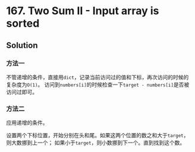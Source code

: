 # 167. Two Sum II - Input array is sorted

## Solution

### 方法一

不管递增的条件，直接用`dict`，记录当前访问过的值和下标，再次访问的时候的复杂度为`O(1)`。
访问到`numbers[i]`的时候检查一下`target - numbers[i]`是否被访问过即可。

### 方法二

应用递增的条件。

设置两个下标位置，开始分别在头和尾。如果这两个位置的数之和大于`target`，则大数挪到上一个；
如果小于`target`，则小数挪到下一个。直到找到这个数。
